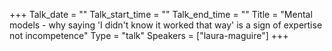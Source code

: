 +++
Talk_date = ""
Talk_start_time = ""
Talk_end_time = ""
Title = "Mental models - why saying 'I didn't know it worked that way' is a sign of expertise not incompetence"
Type = "talk"
Speakers = ["laura-maguire"]
+++


